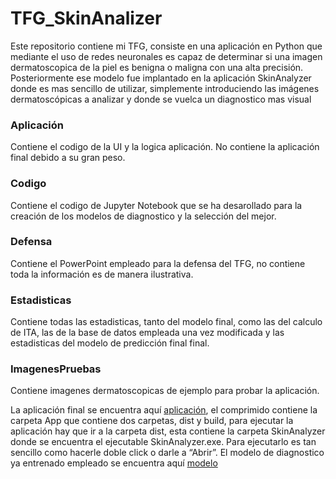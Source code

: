 # TFG_SkinAnalizer
Este repositorio contiene mi TFG, consiste en una aplicación en Python que mediante el uso de redes neuronales es capaz de determinar si una imagen dermatoscopica de la piel es benigna o maligna con una alta precisión. Posteriormente ese modelo fue implantado en la aplicación SkinAnalyzer donde es mas sencillo de utilizar, simplemente introduciendo las imágenes dermatoscópicas a analizar y donde se vuelca un diagnostico mas visual
### Aplicación
Contiene el codigo de la UI y la logica aplicación. No contiene la aplicación final debido a su gran peso.

### Codigo
Contiene el codigo de Jupyter Notebook que se ha desarollado para la creación de los modelos de diagnostico y la selección del mejor.

### Defensa
Contiene el PowerPoint empleado para la defensa del TFG, no contiene toda la información es de manera ilustrativa. 

### Estadisticas
Contiene todas las estadisticas, tanto del modelo final, como las del calculo de ITA, las de la base de datos empleada una vez modificada y las estadisticas del modelo de predicción final final.

### ImagenesPruebas
Contiene imagenes dermatoscopicas de ejemplo para probar la aplicación.

La aplicación final se encuentra aquí [aplicación](https://drive.google.com/file/d/1KhEhrTcmIeuWwdX8sP_5VXzKcngV1XHK/view?usp=sharing), el comprimido contiene la carpeta App que contiene dos carpetas, dist y build, para ejecutar la aplicación hay que ir a la carpeta dist, esta contiene la carpeta SkinAnalyzer donde se encuentra el ejecutable SkinAnalyzer.exe. Para ejecutarlo es tan sencillo como hacerle doble click o darle a “Abrir”. El modelo de diagnostico ya entrenado empleado se encuentra aquí [modelo](https://drive.google.com/file/d/1--4IMR1B6Hj5LDPWa1pXpbOZk3Fmz1b6/view?usp=sharing)
